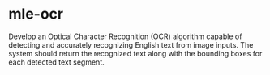 # mle-ocr
Develop an Optical Character Recognition (OCR) algorithm capable of detecting and accurately recognizing English text from image inputs. The system should return the recognized text along with the bounding boxes for each detected text segment.
